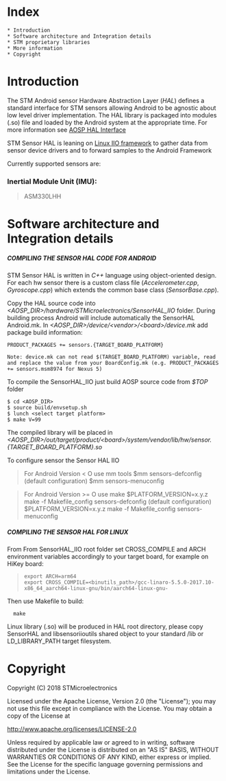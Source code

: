 Index
=====
	* Introduction
	* Software architecture and Integration details
	* STM proprietary libraries
	* More information
	* Copyright


Introduction
=========
The STM Android sensor Hardware Abstraction Layer (*HAL*) defines a standard interface for STM sensors allowing Android to be agnostic about low level driver implementation. The HAL library is packaged into modules (.so) file and loaded by the Android system at the appropriate time. For more information see [AOSP HAL Interface](https://source.android.com/devices/sensors/hal-interface.html) 

STM Sensor HAL is leaning on [Linux IIO framework](https://git.kernel.org/cgit/linux/kernel/git/torvalds/linux.git/tree/Documentation/iio) to gather data from sensor device drivers and to forward samples to the Android Framework

Currently supported sensors are:

### Inertial Module Unit (IMU):

> ASM330LHH

Software architecture and Integration details
=============
##### COMPILING THE SENSOR HAL CODE FOR ANDROID
STM Sensor HAL is written in *C++* language using object-oriented design. For each hw sensor there is a custom class file (*Accelerometer.cpp*, *Gyroscope.cpp*) which extends the common base class (*SensorBase.cpp*).

Copy the HAL source code into *<AOSP_DIR\>/hardware/STMicroelectronics/SensorHAL_IIO* folder. During building process Android will include automatically the SensorHAL Android.mk.
In *<AOSP_DIR\>/device/<vendor\>/<board\>/device.mk* add package build information:

	PRODUCT_PACKAGES += sensors.{TARGET_BOARD_PLATFORM}

	Note: device.mk can not read $(TARGET_BOARD_PLATFORM) variable, read and replace the value from your BoardConfig.mk (e.g. PRODUCT_PACKAGES += sensors.msm8974 for Nexus 5)

To compile the SensorHAL_IIO just build AOSP source code from *$TOP* folder

	$ cd <AOSP_DIR>
	$ source build/envsetup.sh
	$ lunch <select target platform>
	$ make V=99

The compiled library will be placed in *<AOSP_DIR\>/out/target/product/<board\>/system/vendor/lib/hw/sensor.{TARGET_BOARD_PLATFORM}.so*

To configure sensor the Sensor HAL IIO

> For Android Version < O use mm tools
>   $mm sensors-defconfig (default configuration)
>   $mm sensors-menuconfig

> For Android Version >= O use make
>   $PLATFORM_VERSION=x.y.z make -f Makefile_config sensors-defconfig (default configuration)
>   $PLATFORM_VERSION=x.y.z make -f Makefile_config sensors-menuconfig

##### COMPILING THE SENSOR HAL FOR LINUX
From From SensorHAL_IIO root folder set CROSS_COMPILE and ARCH environment variables accordingly to your target
board, for example on HiKey board:
>     export ARCH=arm64
>     export CROSS_COMPILE=<binutils_path>/gcc-linaro-5.5.0-2017.10-x86_64_aarch64-linux-gnu/bin/aarch64-linux-gnu-

   Then use Makefile to build:

      make

   Linux library (.so) will be produced in HAL root directory, please copy SensorHAL and libsensoriioutils shared object to your standard /lib or LD_LIBRARY_PATH target filesystem.

Copyright
========
Copyright (C) 2018 STMicroelectronics

Licensed under the Apache License, Version 2.0 (the "License");
you may not use this file except in compliance with the License.
You may obtain a copy of the License at

http://www.apache.org/licenses/LICENSE-2.0

Unless required by applicable law or agreed to in writing, software
distributed under the License is distributed on an "AS IS" BASIS,
WITHOUT WARRANTIES OR CONDITIONS OF ANY KIND, either express or implied.
See the License for the specific language governing permissions and
limitations under the License.
